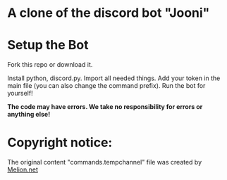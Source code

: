 # A clone of the discord bot "Jooni"


# Setup the Bot

Fork this repo or download it.

Install python, discord.py.
Import all needed things.
Add your token in the main file (you can also change the command prefix).
Run the bot for yourself!

**The code may have errors. We take no responsibility for errors or anything else!**


# Copyright notice:

The original content "commands.tempchannel" file was created by [Melion.net](https://git.melion.net/explore/projects)
